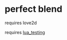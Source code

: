 perfect blend
=============

requires love2d

requires [lua_testing](https://github.com/madboy/lua_testing)
